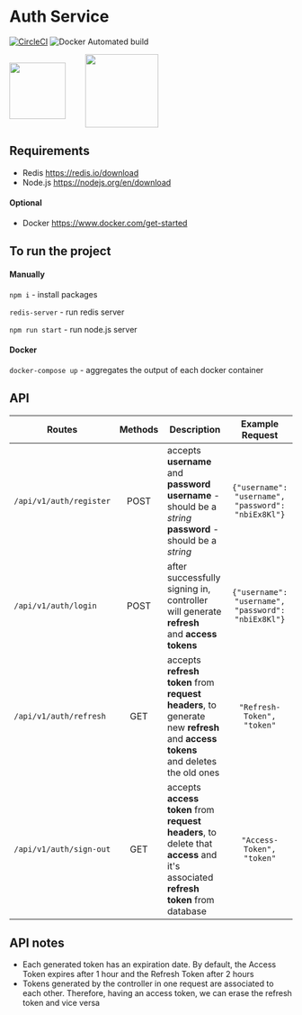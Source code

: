 # Auth Service
[![CircleCI](https://circleci.com/gh/circleci/circleci-docs.svg?style=shield)](https://circleci.com/gh/kremeshnoi/auth-server)
![Docker Automated build](https://img.shields.io/docker/automated/kremeshnoi/auth-service)

<img align="center" src="https://upload.wikimedia.org/wikipedia/commons/thumb/d/d9/Node.js_logo.svg/590px-Node.js_logo.svg.png" width="100px"> &nbsp;&nbsp;&nbsp;&nbsp;&nbsp;&nbsp;&nbsp;
<img align="center" src="https://upload.wikimedia.org/wikipedia/en/thumb/6/6b/Redis_Logo.svg/1920px-Redis_Logo.svg.png" width="130">

## Requirements
 * Redis https://redis.io/download
 * Node.js https://nodejs.org/en/download
#### Optional
 * Docker https://www.docker.com/get-started
 
## To run the project

#### Manually
`npm i` - install packages

`redis-server` - run redis server

`npm run start` - run node.js server

#### Docker
`docker-compose up` - aggregates the output of each docker container

## API
| Routes                    |  Methods        | Description                                                                                                                                                       | Example Request 
| ------------------------- | :-------------: | ----------------------------------------------------------------------------------------------------------------------------------------------------------------- | :------------------------------------------------------------------------: |
| `/api/v1/auth/register`   | POST            | accepts **username** and **password** <br> **username** - should be a *string* <br> **password** - should be a *string*                                           |  `{"username": "username",` <br> `"password": "nbiEx8Kl"}` |
| `/api/v1/auth/login`      | POST            | after successfully signing in,  <br> controller will generate **refresh**  <br> and **access tokens**                                                                    |  `{"username": "username",` <br> `"password": "nbiEx8Kl"}` |
| `/api/v1/auth/refresh`    | GET             | accepts **refresh token** from <br> **request headers**, to generate <br> new **refresh** and **access tokens** <br> and deletes the old ones       |  `"Refresh-Token", "token"`                                           |
| `/api/v1/auth/sign-out`   | GET             | accepts **access token** from  <br> **request headers**, to delete that <br> **access** and it's associated <br> **refresh token** from database                        |  `"Access-Token", "token"`                                            |

## API notes
* Each generated token has an expiration date. By default, the Access Token expires after 1 hour and the Refresh Token after 2 hours
* Tokens generated by the controller in one request are associated to each other. Therefore, having an access token, we can erase the refresh token and vice versa
